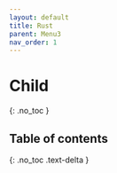 ```yaml
---
layout: default
title: Rust
parent: Menu3
nav_order: 1
---
```


# Child 
{: .no_toc }


## Table of contents
{: .no_toc .text-delta }
